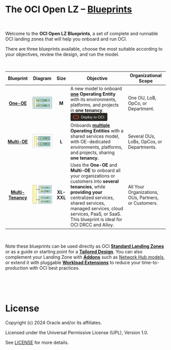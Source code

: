 # **The OCI Open LZ &ndash; [Blueprints](#)**

&nbsp; 

Welcome to the **OCI Open LZ Blueprints**, a set of complete and runnable OCI landing zones that will help you onboard and run OCI. 

There are three blueprints available, choose the most suitable according to your objectives, review the design, and run the model. 

&nbsp; 

| Blueprint | Diagram | Size | Objective   | Organizational Scope | 
|:--:|---|:-:|---|---|
| [**One-OE**](/blueprints/one-oe/readme.md) | [<img src="../commons/images/one-oe_icon.jpg" width="80">](/blueprints/one-oe/design/images/3_security_view_compartments_L2.jpg)| **M** | A new model to onboard **[one](/blueprints/one-oe/readme.md) Operating Entity** with its environments, platforms, and projects in **one tenancy**.</br> [<img src="/commons/images/DeployToOCI.svg"  height="25" align="center">](/blueprints/one-oe/runtime/one-stack/readme.md) | One OU, LoB, OpCo, or Department. 
| [**Multi-OE**](/blueprints/multi-oe/readme.md) | [<img src="../commons/images/multi-oe_icon.jpg" width="100" height="value">](/blueprints/multi-oe/design/images/3_security_view_tenancy_l1-l2.jpg)| **L** | Onboards **[multiple](/blueprints/multi-oe/readme.md) Operating Entities** with a shared services model, with OE-dedicated environments, platforms, and projects, sharing **one tenancy.** | Several OUs, LoBs, OpCos, or Departments. 
| [**Multi-Tenancy**](/blueprints/multi-tenancy/readme.md) | <img src="../commons/images/multi-tenancy_icon.jpg" width="150" height="value">| **XL-XXL** | Uses the **One-OE** and **Multi-OE** to onboard all your organizations or customers into **several tenancies**, while **providing your** centralized services, shared services, managed services, cloud services, PaaS, or SaaS.  This blueprint is ideal for OCI DRCC and Alloy.| All Your Organizations, OUs, Partners, or Customers.


&nbsp; 

Note these blueprints can be used directly as OCI [**Standard Landing Zones**](https://github.com/oracle-devrel/technology-engineering/blob/main/landing-zones/standard_landing_zones/readme.md) or as a guide or starting point for a [**Tailored Design**](https://github.com/oracle-devrel/technology-engineering/blob/main/landing-zones/tailored_landing_zones/readme.md). You can also complement your Landing Zone with [**Addons**](/addons/readme.md) such as [Network Hub models](/addons/oci-hub-models/readme.md), or extend it with pluggable [**Workload Extensions**](/workload-extensions/readme.md) to reduce your time-to-production with OCI best practices. 

&nbsp; 

&nbsp; 

# License

Copyright (c) 2024 Oracle and/or its affiliates.

Licensed under the Universal Permissive License (UPL), Version 1.0.

See [LICENSE](/LICENSE.txt) for more details.
